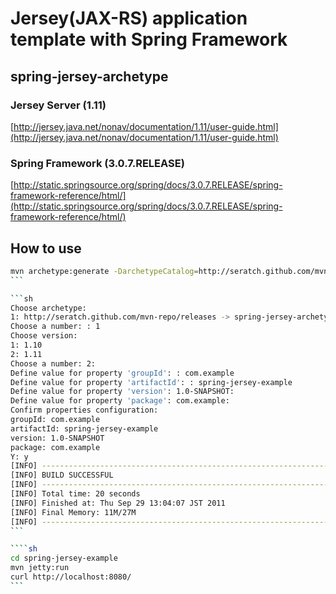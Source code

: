 # Jersey(JAX-RS) application template with Spring Framework

## spring-jersey-archetype

### Jersey Server (1.11)

[http://jersey.java.net/nonav/documentation/1.11/user-guide.html](http://jersey.java.net/nonav/documentation/1.11/user-guide.html)

### Spring Framework (3.0.7.RELEASE)

[http://static.springsource.org/spring/docs/3.0.7.RELEASE/spring-framework-reference/html/](http://static.springsource.org/spring/docs/3.0.7.RELEASE/spring-framework-reference/html/)

## How to use

````sh
mvn archetype:generate -DarchetypeCatalog=http://seratch.github.com/mvn-repo/releases
```

```sh
Choose archetype:
1: http://seratch.github.com/mvn-repo/releases -> spring-jersey-archetype (Jersey App Template with Spring Framework)
Choose a number: : 1
Choose version:
1: 1.10
2: 1.11
Choose a number: 2:
Define value for property 'groupId': : com.example
Define value for property 'artifactId': : spring-jersey-example
Define value for property 'version': 1.0-SNAPSHOT:
Define value for property 'package': com.example:
Confirm properties configuration:
groupId: com.example
artifactId: spring-jersey-example
version: 1.0-SNAPSHOT
package: com.example
Y: y
[INFO] ------------------------------------------------------------------------
[INFO] BUILD SUCCESSFUL
[INFO] ------------------------------------------------------------------------
[INFO] Total time: 20 seconds
[INFO] Finished at: Thu Sep 29 13:04:07 JST 2011
[INFO] Final Memory: 11M/27M
[INFO] ------------------------------------------------------------------------
```

````sh
cd spring-jersey-example
mvn jetty:run
curl http://localhost:8080/
```

